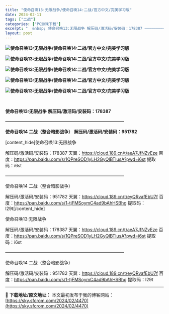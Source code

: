 ```yaml
---
title: "使命召唤13:无限战争/使命召唤14:二战/官方中文/完美学习版"
date: 2024-02-11
tags: ["二战"]
categories: ["PC游戏下载"]
excerpt: "  &nbsp; 使命召唤13:无限战争 解压码/激活码/安装码：178387 ——————————————————————————— 使命召唤14 二战（整合暗影战争） 解压码/激活码/安装码：951782 [content_hide]使命召唤13:无限战争 解压码/激活码/安装码：178387 &hellip;"
layout: post
---
```


<strong><img src="https://img.piclabo.xyz/upload/art_editor/20210310-1/9c8a2b2c313e35189ae6a01925c6f68a.jpg" alt="使命召唤13:无限战争/使命召唤14:二战/官方中文/完美学习版" /></strong>

<strong><img src="https://img.piclabo.xyz/upload/art_editor/20210310-1/2055ee531e6f4fc1e9e5a6cab264c4d1.jpg" alt="使命召唤13:无限战争/使命召唤14:二战/官方中文/完美学习版" /></strong>

<strong><img src="https://img.piclabo.xyz/upload/art_editor/20210310-1/dd5f52232b2a205a064d344da8036f50.jpg" alt="使命召唤13:无限战争/使命召唤14:二战/官方中文/完美学习版" /></strong>

<strong><img src="https://img.piclabo.xyz/upload/art_editor/20210310-1/3ac21a2c0ae0e42192ea547cc336c976.jpg" alt="使命召唤13:无限战争/使命召唤14:二战/官方中文/完美学习版" /></strong>

<strong><img src="https://img.piclabo.xyz/upload/art_editor/20210310-1/4a84933a2e1770957c7dfc06cee00d99.jpg" alt="使命召唤13:无限战争/使命召唤14:二战/官方中文/完美学习版" /> </strong>

&nbsp;

<strong>使命召唤13:无限战争</strong>
<strong>解压码/激活码/安装码：178387</strong>

<strong>———————————————————————————</strong>

<strong>使命召唤14 二战（整合暗影战争）</strong>
<strong>解压码/激活码/安装码：951782</strong>

[content_hide]使命召唤13:无限战争

解压码/激活码/安装码：178387
天翼：https://cloud.189.cn/t/aeA7JfNZvEze
百度：https://pan.baidu.com/s/1QPreSOD1yLH2GyQlBTlusA?pwd=i6st
提取码：i6st

———————————————————————————

使命召唤14 二战（整合暗影战争）

解压码/激活码/安装码：951782
天翼：https://cloud.189.cn/t/eyQRvafEbU7f
百度：https://pan.baidu.com/s/1-tjFMSoymC4ad9bAhHSBhg
提取码：l29t[/content_hide]

<!--wechatfans start-->使命召唤13:无限战争

解压码/激活码/安装码：178387
天翼：https://cloud.189.cn/t/aeA7JfNZvEze
百度：https://pan.baidu.com/s/1QPreSOD1yLH2GyQlBTlusA?pwd=i6st
提取码：i6st

———————————————————————————

使命召唤14 二战（整合暗影战争）

解压码/激活码/安装码：951782
天翼：https://cloud.189.cn/t/eyQRvafEbU7f
百度：https://pan.baidu.com/s/1-tjFMSoymC4ad9bAhHSBhg
提取码：l29t<!--wechatfans end-->

---
📖 **下载地址/原文地址：** 本文最初发布于我的博客网站：[https://sky.sfcrom.com/2024/02/4470](https://sky.sfcrom.com/2024/02/4470)
